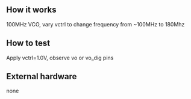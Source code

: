 <!---

This file is used to generate your project datasheet. Please fill in the information below and delete any unused
sections.

You can also include images in this folder and reference them in the markdown. Each image must be less than
512 kb in size, and the combined size of all images must be less than 1 MB.
-->

## How it works

100MHz VCO, vary vctrl to change frequency from ~100MHz to 180Mhz

## How to test

Apply vctrl=1.0V, observe vo or vo_dig pins

## External hardware

none
